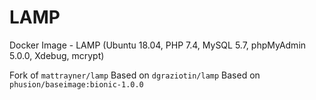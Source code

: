 # LAMP
Docker Image - LAMP (Ubuntu 18.04, PHP 7.4, MySQL 5.7, phpMyAdmin 5.0.0, Xdebug, mcrypt)

Fork of ```mattrayner/lamp```
Based on ```dgraziotin/lamp```
Based on ```phusion/baseimage:bionic-1.0.0```
